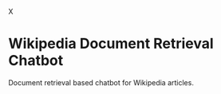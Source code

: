 X

# Wikipedia Document Retrieval Chatbot
Document retrieval based chatbot for Wikipedia articles.

